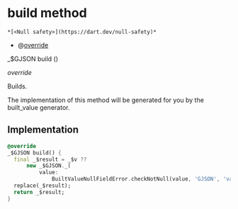 


# build method




    *[<Null safety>](https://dart.dev/null-safety)*



- @[override](https://api.flutter.dev/flutter/dart-core/override-constant.html)

_$GJSON build
()

_override_



<p>Builds.</p>
<p>The implementation of this method will be generated for you by the
built_value generator.</p>



## Implementation

```dart
@override
_$GJSON build() {
  final _$result = _$v ??
      new _$GJSON._(
          value:
              BuiltValueNullFieldError.checkNotNull(value, 'GJSON', 'value'));
  replace(_$result);
  return _$result;
}
```







